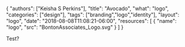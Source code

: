{
	"authors": ["Keisha S Perkins"],
	"title": "Avocado",
	"what": "logo",
	"categories": ["design"],
	"tags": ["branding","logo","identity"],
	"layout": "logo",
	"date": "2018-08-08T11:08:21-06:00",
	"resources": [
	      {
	         "name": "logo",
	         "src": "BontonAssociates_Logo.svg"
	      }
	    ]
}

<p>Test?</p>